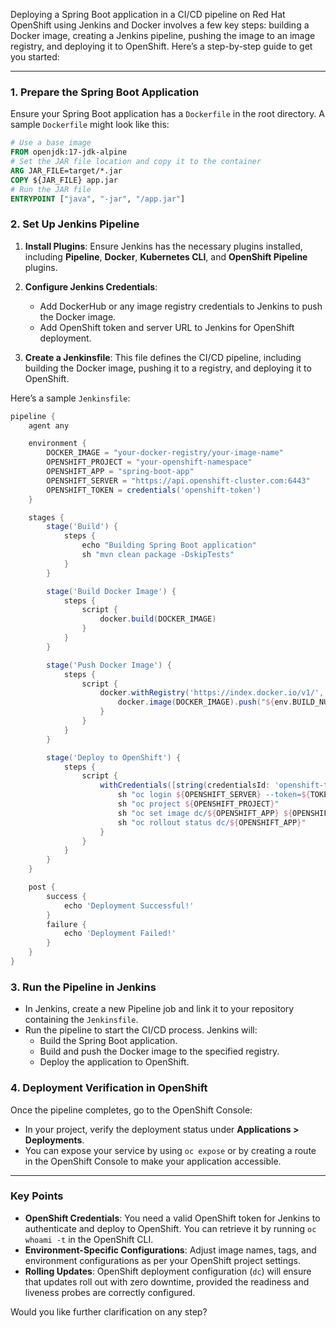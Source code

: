 Deploying a Spring Boot application in a CI/CD pipeline on Red Hat OpenShift using Jenkins and Docker involves a few key steps: building a Docker image, creating a Jenkins pipeline, pushing the image to an image registry, and deploying it to OpenShift. Here’s a step-by-step guide to get you started:

---

### **1. Prepare the Spring Boot Application**

Ensure your Spring Boot application has a `Dockerfile` in the root directory. A sample `Dockerfile` might look like this:

```dockerfile
# Use a base image
FROM openjdk:17-jdk-alpine
# Set the JAR file location and copy it to the container
ARG JAR_FILE=target/*.jar
COPY ${JAR_FILE} app.jar
# Run the JAR file
ENTRYPOINT ["java", "-jar", "/app.jar"]
```

### **2. Set Up Jenkins Pipeline**

1. **Install Plugins**: Ensure Jenkins has the necessary plugins installed, including **Pipeline**, **Docker**, **Kubernetes CLI**, and **OpenShift Pipeline** plugins.

2. **Configure Jenkins Credentials**: 
   - Add DockerHub or any image registry credentials to Jenkins to push the Docker image.
   - Add OpenShift token and server URL to Jenkins for OpenShift deployment.

3. **Create a Jenkinsfile**: This file defines the CI/CD pipeline, including building the Docker image, pushing it to a registry, and deploying it to OpenShift.

Here’s a sample `Jenkinsfile`:

```groovy
pipeline {
    agent any

    environment {
        DOCKER_IMAGE = "your-docker-registry/your-image-name"
        OPENSHIFT_PROJECT = "your-openshift-namespace"
        OPENSHIFT_APP = "spring-boot-app"
        OPENSHIFT_SERVER = "https://api.openshift-cluster.com:6443"
        OPENSHIFT_TOKEN = credentials('openshift-token')
    }

    stages {
        stage('Build') {
            steps {
                echo "Building Spring Boot application"
                sh "mvn clean package -DskipTests"
            }
        }

        stage('Build Docker Image') {
            steps {
                script {
                    docker.build(DOCKER_IMAGE)
                }
            }
        }

        stage('Push Docker Image') {
            steps {
                script {
                    docker.withRegistry('https://index.docker.io/v1/', 'docker-credentials-id') {
                        docker.image(DOCKER_IMAGE).push("${env.BUILD_NUMBER}")
                    }
                }
            }
        }

        stage('Deploy to OpenShift') {
            steps {
                script {
                    withCredentials([string(credentialsId: 'openshift-token', variable: 'TOKEN')]) {
                        sh "oc login ${OPENSHIFT_SERVER} --token=${TOKEN} --insecure-skip-tls-verify"
                        sh "oc project ${OPENSHIFT_PROJECT}"
                        sh "oc set image dc/${OPENSHIFT_APP} ${OPENSHIFT_APP}=${DOCKER_IMAGE}:${env.BUILD_NUMBER}"
                        sh "oc rollout status dc/${OPENSHIFT_APP}"
                    }
                }
            }
        }
    }

    post {
        success {
            echo 'Deployment Successful!'
        }
        failure {
            echo 'Deployment Failed!'
        }
    }
}
```

### **3. Run the Pipeline in Jenkins**

- In Jenkins, create a new Pipeline job and link it to your repository containing the `Jenkinsfile`.
- Run the pipeline to start the CI/CD process. Jenkins will:
  - Build the Spring Boot application.
  - Build and push the Docker image to the specified registry.
  - Deploy the application to OpenShift.

### **4. Deployment Verification in OpenShift**

Once the pipeline completes, go to the OpenShift Console:
   - In your project, verify the deployment status under **Applications > Deployments**.
   - You can expose your service by using `oc expose` or by creating a route in the OpenShift Console to make your application accessible.

---

### **Key Points**

- **OpenShift Credentials**: You need a valid OpenShift token for Jenkins to authenticate and deploy to OpenShift. You can retrieve it by running `oc whoami -t` in the OpenShift CLI.
- **Environment-Specific Configurations**: Adjust image names, tags, and environment configurations as per your OpenShift project settings.
- **Rolling Updates**: OpenShift deployment configuration (`dc`) will ensure that updates roll out with zero downtime, provided the readiness and liveness probes are correctly configured.

Would you like further clarification on any step?
